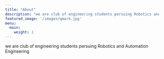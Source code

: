 ```yaml
---
title: "About"
description: "we are club of engineering students persuing Robotics and Automation Engineering"
featured_image: '/images/qmark.jpg'
menu:
  main:
    weight: 1
---
```



we are club of engineering students persuing Robotics and Automation Engineering